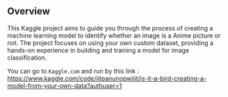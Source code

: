 ## Overview

This Kaggle project aims to guide you through the process of creating a machine learning model to identify whether an image is a Anime picture or not. The project focuses on using your own custom dataset, providing a hands-on experience in building and training a model for image classification.

You can go to `Kaggle.com` and run by this link : https://www.kaggle.com/code/jitpanunopwijit/is-it-a-bird-creating-a-model-from-your-own-data?authuser=1